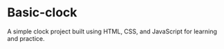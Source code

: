 # Basic-clock
A simple clock project built using HTML, CSS, and JavaScript for learning and practice.
